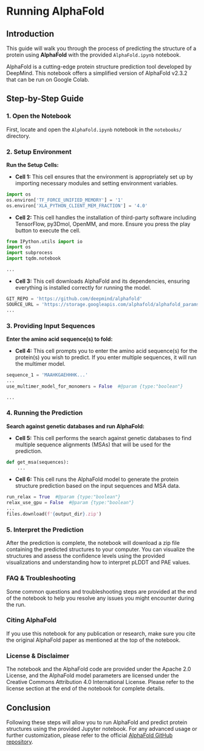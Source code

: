 # Running AlphaFold

## Introduction

This guide will walk you through the process of predicting the structure of a protein using **AlphaFold** with the provided `AlphaFold.ipynb` notebook.

AlphaFold is a cutting-edge protein structure prediction tool developed by DeepMind. This notebook offers a simplified version of AlphaFold v2.3.2 that can be run on Google Colab.

## Step-by-Step Guide

### 1. Open the Notebook

First, locate and open the `AlphaFold.ipynb` notebook in the `notebooks/` directory.

### 2. Setup Environment

**Run the Setup Cells:**

- **Cell 1:** This cell ensures that the environment is appropriately set up by importing necessary modules and setting environment variables.

```python
import os
os.environ['TF_FORCE_UNIFIED_MEMORY'] = '1'
os.environ['XLA_PYTHON_CLIENT_MEM_FRACTION'] = '4.0'
```

- **Cell 2:** This cell handles the installation of third-party software including TensorFlow, py3Dmol, OpenMM, and more. Ensure you press the play button to execute the cell.

```python
from IPython.utils import io
import os
import subprocess
import tqdm.notebook

...
```

- **Cell 3:** This cell downloads AlphaFold and its dependencies, ensuring everything is installed correctly for running the model.

```python
GIT_REPO = 'https://github.com/deepmind/alphafold'
SOURCE_URL = 'https://storage.googleapis.com/alphafold/alphafold_params_colab_2022-12-06.tar'
...
```

### 3. Providing Input Sequences

**Enter the amino acid sequence(s) to fold:**

- **Cell 4:** This cell prompts you to enter the amino acid sequence(s) for the protein(s) you wish to predict. If you enter multiple sequences, it will run the multimer model.

```python
sequence_1 = 'MAAHKGAEHHHK...'
...
use_multimer_model_for_monomers = False  #@param {type:"boolean"}

...
```

### 4. Running the Prediction

**Search against genetic databases and run AlphaFold:**

- **Cell 5:** This cell performs the search against genetic databases to find multiple sequence alignments (MSAs) that will be used for the prediction.

```python
def get_msa(sequences):
    ...
```

- **Cell 6:** This cell runs the AlphaFold model to generate the protein structure prediction based on the input sequences and MSA data.

```python
run_relax = True  #@param {type:"boolean"}
relax_use_gpu = False  #@param {type:"boolean"}
...
files.download(f'{output_dir}.zip')
```

### 5. Interpret the Prediction

After the prediction is complete, the notebook will download a zip file containing the predicted structures to your computer. You can visualize the structures and assess the confidence levels using the provided visualizations and understanding how to interpret pLDDT and PAE values.

### FAQ & Troubleshooting

Some common questions and troubleshooting steps are provided at the end of the notebook to help you resolve any issues you might encounter during the run.

### Citing AlphaFold

If you use this notebook for any publication or research, make sure you cite the original AlphaFold paper as mentioned at the top of the notebook.

### License & Disclaimer

The notebook and the AlphaFold code are provided under the Apache 2.0 License, and the AlphaFold model parameters are licensed under the Creative Commons Attribution 4.0 International License. Please refer to the license section at the end of the notebook for complete details.

## Conclusion

Following these steps will allow you to run AlphaFold and predict protein structures using the provided Jupyter notebook. For any advanced usage or further customization, please refer to the official [AlphaFold GitHub repository](https://github.com/deepmind/alphafold).